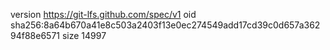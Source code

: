version https://git-lfs.github.com/spec/v1
oid sha256:8a64b670a41e8c503a2403f13e0ec274549add17cd39c0d657a36294f88e6571
size 14997
